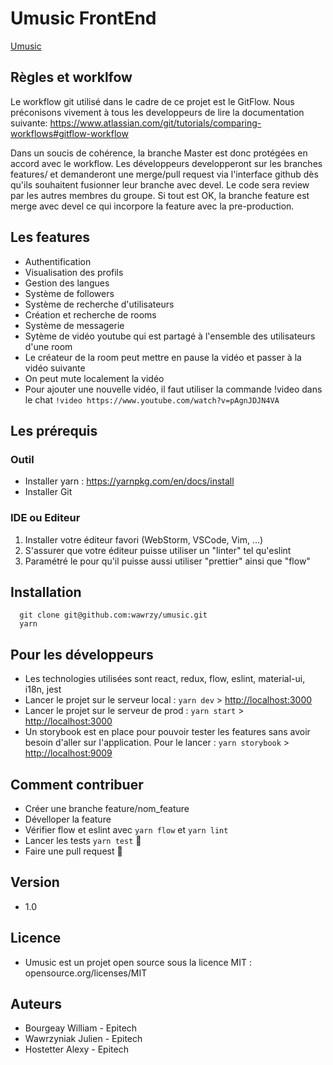 # Umusic FrontEnd

[Umusic](https://umusic-frontend.herokuapp.com/)

## Règles et worklfow

Le workflow git utilisé dans le cadre de ce projet est le GitFlow.
Nous préconisons vivement à tous les developpeurs de lire la documentation suivante: https://www.atlassian.com/git/tutorials/comparing-workflows#gitflow-workflow

Dans un soucis de cohérence, la branche Master est donc protégées en accord avec le workflow.
Les développeurs developperont sur les branches features/ et demanderont une merge/pull request via l'interface github dès qu'ils souhaitent fusionner leur branche avec devel.
Le code sera review par les autres membres du groupe. Si tout est OK, la branche feature est merge avec devel ce qui incorpore la feature avec la pre-production.

## Les features
 - Authentification
 - Visualisation des profils
 - Gestion des langues
 - Système de followers
 - Système de recherche d'utilisateurs
 - Création et recherche de rooms
 - Système de messagerie
 - Sytème de vidéo youtube qui est partagé à l'ensemble des utilisateurs d'une room
 - Le créateur de la room peut mettre en pause la vidéo et passer à la vidéo suivante
 - On peut mute localement la vidéo
 - Pour ajouter une nouvelle vidéo, il faut utiliser la commande !video dans le chat `!video https://www.youtube.com/watch?v=pAgnJDJN4VA`

## Les prérequis
### Outil
 - Installer yarn : <https://yarnpkg.com/en/docs/install>
 - Installer Git

### IDE ou Editeur
 1. Installer votre éditeur favori (WebStorm, VSCode, Vim, ...)
 2. S'assurer que votre éditeur puisse utiliser un "linter" tel qu'eslint
 3. Paramétré le pour qu'il puisse aussi utiliser "prettier" ainsi que "flow"

## Installation
```
  git clone git@github.com:wawrzy/umusic.git
  yarn
```

## Pour les développeurs
 - Les technologies utilisées sont react, redux, flow, eslint, material-ui, i18n, jest
 - Lancer le projet sur le serveur local : `yarn dev` > <http://localhost:3000>
 - Lancer le projet sur le serveur de prod : `yarn start` > <http://localhost:3000>
 - Un storybook est en place pour pouvoir tester les features sans avoir besoin d'aller sur l'application.
 Pour le lancer : `yarn storybook` > <http://localhost:9009>


## Comment contribuer
 - Créer une branche feature/nom_feature
 - Dévelloper la feature
 - Vérifier flow et eslint avec `yarn flow` et `yarn lint`
 - Lancer les tests `yarn test` :pray:
 - Faire une pull request :rocket:

## Version
 - 1.0

## Licence
- Umusic est un projet open source sous la licence MIT :
  opensource.org/licenses/MIT


## Auteurs
 - Bourgeay William - Epitech
 - Wawrzyniak Julien - Epitech
 - Hostetter Alexy - Epitech
